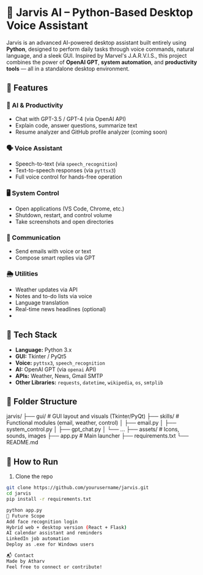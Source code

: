 # 🤖 Jarvis AI – Python-Based Desktop Voice Assistant

Jarvis is an advanced AI-powered desktop assistant built entirely using **Python**, designed to perform daily tasks through voice commands, natural language, and a sleek GUI. Inspired by Marvel's J.A.R.V.I.S., this project combines the power of **OpenAI GPT**, **system automation**, and **productivity tools** — all in a standalone desktop environment.

## 🎯 Features


### 🧠 AI & Productivity
- Chat with GPT-3.5 / GPT-4 (via OpenAI API)
- Explain code, answer questions, summarize text
- Resume analyzer and GitHub profile analyzer (coming soon)
### 🗣️ Voice Assistant
- Speech-to-text (via `speech_recognition`)
- Text-to-speech responses (via `pyttsx3`)
- Full voice control for hands-free operation
### 🖥️ System Control
- Open applications (VS Code, Chrome, etc.)
- Shutdown, restart, and control volume
- Take screenshots and open directories
### 📧 Communication
- Send emails with voice or text
- Compose smart replies via GPT
### 🌦️ Utilities
- Weather updates via API
- Notes and to-do lists via voice
- Language translation
- Real-time news headlines (optional)
- 
## 🧱 Tech Stack
- **Language:** Python 3.x
- **GUI:** Tkinter / PyQt5
- **Voice:** `pyttsx3`, `speech_recognition`
- **AI:** OpenAI GPT (via `openai` API)
- **APIs:** Weather, News, Gmail SMTP
- **Other Libraries:** `requests`, `datetime`, `wikipedia`, `os`, `smtplib`

## 📁 Folder Structure
jarvis/
├── gui/ # GUI layout and visuals (Tkinter/PyQt)
├── skills/ # Functional modules (email, weather, control)
│ ├── email.py
│ ├── system_control.py
│ ├── gpt_chat.py
│ └── ...
├── assets/ # Icons, sounds, images
├── app.py # Main launcher
├── requirements.txt
└── README.md

## 🚀 How to Run
1. Clone the repo  
```bash
git clone https://github.com/yourusername/jarvis.git
cd jarvis
pip install -r requirements.txt

python app.py
🌟 Future Scope
Add face recognition login
Hybrid web + desktop version (React + Flask)
AI calendar assistant and reminders
LinkedIn job automation
Deploy as .exe for Windows users

📬 Contact
Made by Atharv
Feel free to connect or contribute!
